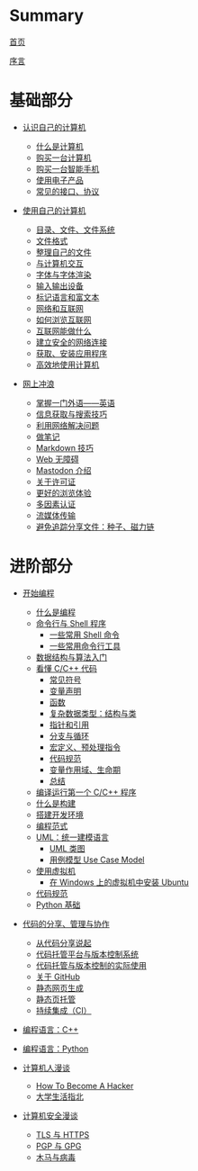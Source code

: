 # Summary

[首页](./README.md)

[序言](./preface.md)

# 基础部分

- [认识自己的计算机](know-your-computer/README.md)
    - [什么是计算机](know-your-computer/what-are-computers.md)
    - [购买一台计算机](know-your-computer/buying-a-computer.md)
    - [购买一台智能手机]() <!-- know-your-computer/buying-a-smartphone.md -->
    - [使用电子产品](know-your-computer/use-electronic-products.md)
    - [常见的接口、协议](know-your-computer/interface-and-protocol.md)

- [使用自己的计算机](use-your-computer/README.md)
    - [目录、文件、文件系统](use-your-computer/files-and-directories.md)
    - [文件格式](use-your-computer/file-format.md)
    - [整理自己的文件](use-your-computer/organize-your-files.md)
    - [与计算机交互](use-your-computer/interact-with-pc.md)
    - [字体与字体渲染](use-your-computer/font-and-font-rendering.md)
    - [输入输出设备](use-your-computer/io-devices.md)
    - [标记语言和富文本](use-your-computer/markup-lang-and-rich-text.md)
    - [网络和互联网](use-your-computer/network-and-internet.md)
    - [如何浏览互联网](use-your-computer/browsing-internet.md)
    - [互联网能做什么](use-your-computer/what-can-internet-do.md)
    - [建立安全的网络连接](use-your-computer/safe-internet-connection.md)
    - [获取、安装应用程序](use-your-computer/acquire-and-install-apps.md)
    - [高效地使用计算机](use-your-computer/work-efficiently.md)

- [网上冲浪](web-surfing/README.md)
    - [掌握一门外语——英语](web-surfing/learn-english.md)
    - [信息获取与搜索技巧](web-surfing/obtain-information.md)
    - [利用网络解决问题](web-surfing/search-for-help.md)
    - [做笔记](web-surfing/notes-taking.md)
    - [Markdown 技巧](web-surfing/markdown-tips.md)
    - [Web 无障碍](web-surfing/web-accessibility-intro.md)
    - [Mastodon 介绍](web-surfing/intro-to-mastodon.md)
    - [关于许可证]() <!-- web-surfing/intro-to-licenses.md -->
    - [更好的浏览体验](web-surfing/better-web-experience.md)
    - [多因素认证](web-surfing/mfa-intro.md)
    - [流媒体传输]() <!-- web-surfing/media-streaming.md -->
    - [避免追踪分享文件：种子、磁力链]()

# 进阶部分

- [开始编程](begin-programming/README.md)
    - [什么是编程](begin-programming/what-is-programming.md)
    - [命令行与 Shell 程序](begin-programming/cli/cli-and-shell.md)
        - [一些常用 Shell 命令](begin-programming/cli/common-commands.md)
        - [一些常用命令行工具](begin-programming/cli/common-cli-tools.md)
    - [数据结构与算法入门](begin-programming/ds-algo-intro.md)
    - [看懂 C/C++ 代码](begin-programming/read-cpp/intro.md)
        - [常见符号](begin-programming/read-cpp/common-signs.md)
        - [变量声明](begin-programming/read-cpp/variable-declaration.md)
        - [函数](begin-programming/read-cpp/function.md)
        - [复杂数据类型：结构与类](begin-programming/read-cpp/struct-and-class.md)
        - [指针和引用](begin-programming/read-cpp/pointers-and-references.md)
        - [分支与循环](begin-programming/read-cpp/branches-and-loops.md)
        - [宏定义、预处理指令](begin-programming/read-cpp/macro-and-preprocess.md)
        - [代码规范](begin-programming/read-cpp/coding-convention.md)
        - [变量作用域、生命期]()
        - [总结](begin-programming/read-cpp/conclusion.md)
    - [编译运行第一个 C/C++ 程序](begin-programming/first-cpp-program.md)
    - [什么是构建](begin-programming/software-build.md)
    - [搭建开发环境](begin-programming/setup-develop-environment.md)
    - [编程范式](begin-programming/programming-paradigm.md)
    - [UML：统一建模语言](begin-programming/uml/intro-to-uml.md)
        - [UML 类图](begin-programming/uml/class-diagram.md)
        - [用例模型 Use Case Model]() 
    - [使用虚拟机](begin-programming/vm/README.md)
        - [在 Windows 上的虚拟机中安装 Ubuntu](begin-programming/vm/try-ubuntu-on-windows.md)
    - [代码规范](begin-programming/coding-practice.md)
    - [Python 基础](begin-programming/new-to-python.md)

- [代码的分享、管理与协作](code-sharing/README.md)
    - [从代码分享说起](code-sharing/where-it-all-began.md)
    - [代码托管平台与版本控制系统](code-sharing/code-hosting-platform-and-vcs.md)
    - [代码托管与版本控制的实际使用](code-sharing/try-code-hosting-and-vcs.md)
    - [关于 GitHub](code-sharing/about-github.md)
    - [静态网页生成](code-sharing/build-static-pages.md)
    - [静态页托管](code-sharing/page-hosting.md)
    - [持续集成（CI）](code-sharing/continuous-intergration.md)

- [编程语言：C++](cpp/README.md)

- [编程语言：Python]()

- [计算机人漫谈](anecdotes/README.md)
    - [How To Become A Hacker](anecdotes/hacker-how-to.md)
    - [大学生活指北](anecdotes/college-life.md)

- [计算机安全漫谈](security/README.md)
    - [TLS 与 HTTPS]()
    - [PGP 与 GPG](security/pgp-and-gpg.md)
    - [木马与病毒]()

